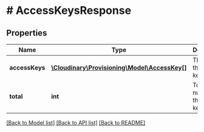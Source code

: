 # # AccessKeysResponse

## Properties

| Name        | Type          | Description   | Notes         |
|------------ | ------------- | ------------- | ------------- |
| **accessKeys** | [**\Cloudinary\Provisioning\Model\AccessKey[]**](AccessKey.md) | The list of the access keys. | [optional] |
| **total** | **int** | Total number of the access keys. | [optional] |

[[Back to Model list]](../../README.md#models)
[[Back to API list]](../../README.md#api-endpoints)
[[Back to README]](../../README.md)
